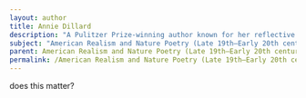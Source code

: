 ```yaml
---
layout: author
title: Annie Dillard
description: "A Pulitzer Prize-winning author known for her reflective nature writing, particularly in 'Pilgrim at Tinker Creek', Dillard blends personal narrative with observations of the natural world, embodying the spirit of American Realism."
subject: "American Realism and Nature Poetry (Late 19th–Early 20th century)"
parent: American Realism and Nature Poetry (Late 19th–Early 20th century)
permalink: /American Realism and Nature Poetry (Late 19th–Early 20th century)/Annie Dillard/
---
```


does this matter?
